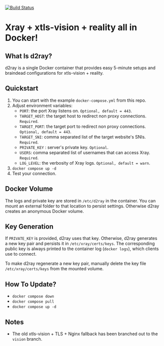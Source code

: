 [![Build Status](https://ci.quacker.org/api/badges/d/d2ray/status.svg)](https://ci.quacker.org/d/d2ray)
# Xray + xtls-vision + reality all in Docker!
## What Is d2ray?
d2ray is a single Docker container that provides easy 5-minute setups and braindead configurations for xtls-vision + reality.

## Quickstart
1. You can start with the example `docker-compose.yml` from this repo.
2. Adjust environment variables:
    - `PORT`: the port Xray listens on. `Optional, default = 443`.
    - `TARGET_HOST`: the target host to redirect non proxy connections. `Required`.
    - `TARGET_PORT`: the target port to redirect non proxy connections. `Optional, default = 443`.
    - `TARGET_SNI`: comma separated list of the target website's SNIs. `Required`.
    - `PRIVATE_KEY` : server's private key. `Optional`.
    - `USERS`: comma separated list of usernames that can access Xray. `Required`.
    - `LOG_LEVEL`: the verbosity of Xray logs. `Optional, default = warn`.
3. `docker compose up -d`
4. Test your connection.

## Docker Volume
The logs and private key are stored in `/etc/d2ray` in the container. You can mount an external folder to that location to persist settings. Otherwise d2ray creates an anonymous Docker volume.

## Key Generation
If `PRIVATE_KEY` is provided, d2ray uses that key. Otherwise, d2ray generates a new key pair and persists it in `/etc/xray/certs/keys`. The corresponding public key is always printed to the container log (`docker logs`), which clients use to connect. 

To make d2ray regenerate a new key pair, manually delete the key file `/etc/xray/certs/keys` from the mounted volume.

## How To Update?
- `docker compose down`
- `docker compose pull`
- `docker compose up -d`

## Notes
- The old xtls-vision + TLS + Nginx fallback has been branched out to the `vision` branch.